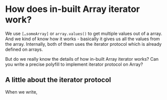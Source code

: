 # How does in-built Array iterator work?

We use `[…someArray]` or `array.values()` to get multiple values out of a array.  And we kind of know how it works - basically it gives us all the values from the array.  Internally, both of them uses the iterator protocol which is already defined on arrays.

But do we really know the details of how in-built Array iterator works? Can you write a precise polyfill to implement iterator protocol on Array?

## A little about the iterator protocol

When we write, 
<!--stackedit_data:
eyJoaXN0b3J5IjpbMTAzNjA5NzEwNCwtNDM5OTk3ODU5XX0=
-->